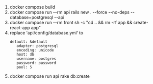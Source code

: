 1. docker compose build
2. docker compose run --rm api rails new . --force --no-deps --database=postgresql --api
3. docker compose run --rm front sh -c "cd .. && rm -rf app && create-react-app app"
4. replace 'api/config/database.yml' to
   ```
   default: &default
      adapter: postgresql
      encoding: unicode
      host: db
      username: postgres
      password: password
      pool: 5
   ```
5. docker compose run api rake db:create
